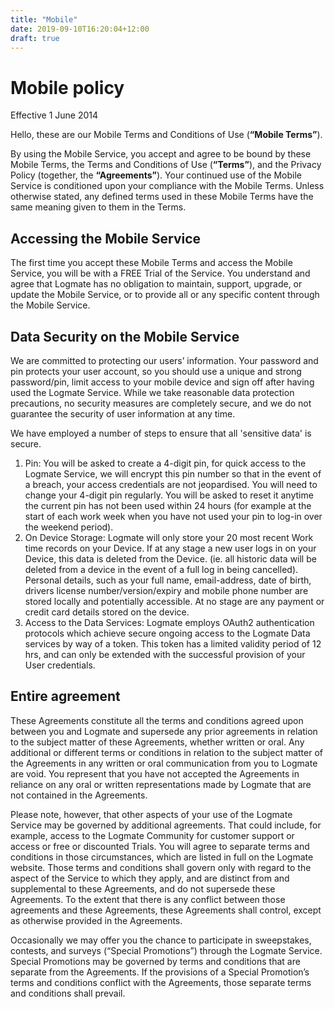 ```yaml
---
title: "Mobile"
date: 2019-09-10T16:20:04+12:00
draft: true
---
```


# Mobile policy

Effective 1 June 2014

Hello, these are our Mobile Terms and Conditions of Use (**“Mobile Terms”**).

By using the Mobile Service, you accept and agree to be bound by these Mobile Terms, the Terms and Conditions of Use (**“Terms”**), and the Privacy Policy (together, the **“Agreements”**). Your continued use of the Mobile Service is conditioned upon your compliance with the Mobile Terms. Unless otherwise stated, any defined terms used in these Mobile Terms have the same meaning given to them in the Terms.

## Accessing the Mobile Service

The first time you accept these Mobile Terms and access the Mobile Service, you will be with a FREE Trial of the Service. You understand and agree that Logmate has no obligation to maintain, support, upgrade, or update the Mobile Service, or to provide all or any specific content through the Mobile Service.

## Data Security on the Mobile Service

We are committed to protecting our users’ information. Your password and pin protects your user account, so you should use a unique and strong password/pin, limit access to your mobile device and sign off after having used the Logmate Service. While we take reasonable data protection precautions, no security measures are completely secure, and we do not guarantee the security of user information at any time.

We have employed a number of steps to ensure that all 'sensitive data' is secure.

1.  Pin: You will be asked to create a 4-digit pin, for quick access to the Logmate Service, we will encrypt this pin number so that in the event of a breach, your access credentials are not jeopardised. You will need to change your 4-digit pin regularly. You will be asked to reset it anytime the current pin has not been used within 24 hours (for example at the start of each work week when you have not used your pin to log-in over the weekend period).
2.  On Device Storage: Logmate will only store your 20 most recent Work time records on your Device. If at any stage a new user logs in on your Device, this data is deleted from the Device. (ie. all historic data will be deleted from a device in the event of a full log in being cancelled). Personal details, such as your full name, email-address, date of birth, drivers license number/version/expiry and mobile phone number are stored locally and potentially accessible. At no stage are any payment or credit card details stored on the device.
3.  Access to the Data Services: Logmate employs OAuth2 authentication protocols which achieve secure ongoing access to the Logmate Data services by way of a token. This token has a limited validity period of 12 hrs, and can only be extended with the successful provision of your User credentials.

## Entire agreement

These Agreements constitute all the terms and conditions agreed upon between you and Logmate and supersede any prior agreements in relation to the subject matter of these Agreements, whether written or oral. Any additional or different terms or conditions in relation to the subject matter of the Agreements in any written or oral communication from you to Logmate are void. You represent that you have not accepted the Agreements in reliance on any oral or written representations made by Logmate that are not contained in the Agreements.

Please note, however, that other aspects of your use of the Logmate Service may be governed by additional agreements. That could include, for example, access to the Logmate Community for customer support or access or free or discounted Trials. You will agree to separate terms and conditions in those circumstances, which are listed in full on the Logmate website. Those terms and conditions shall govern only with regard to the aspect of the Service to which they apply, and are distinct from and supplemental to these Agreements, and do not supersede these Agreements. To the extent that there is any conflict between those agreements and these Agreements, these Agreements shall control, except as otherwise provided in the Agreements.

Occasionally we may offer you the chance to participate in sweepstakes, contests, and surveys (“Special Promotions”) through the Logmate Service. Special Promotions may be governed by terms and conditions that are separate from the Agreements. If the provisions of a Special Promotion’s terms and conditions conflict with the Agreements, those separate terms and conditions shall prevail.
